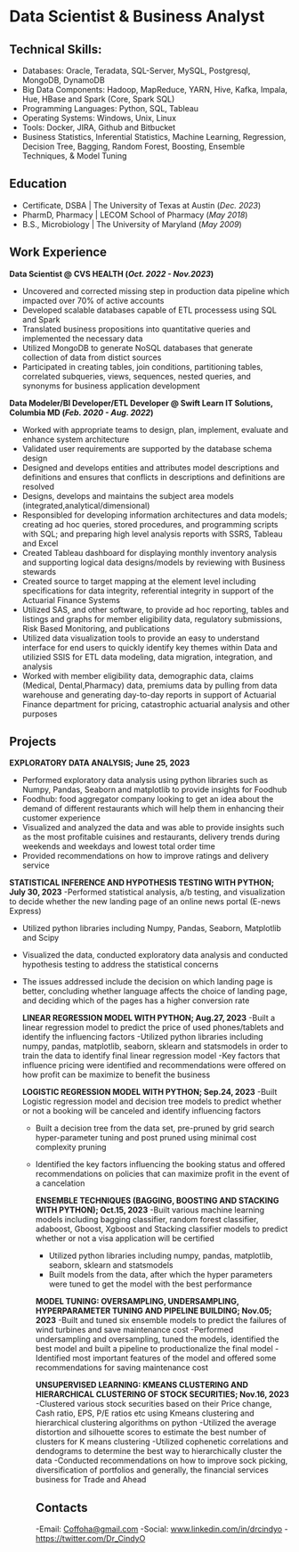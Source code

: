 # Data Scientist & Business Analyst

## Technical Skills:
- Databases: Oracle, Teradata, SQL-Server, MySQL, Postgresql, MongoDB, DynamoDB								       		
- Big Data Components: Hadoop, MapReduce, YARN, Hive, Kafka, Impala, Hue, HBase and Spark (Core, Spark SQL)			        		
- Programming Languages: Python, SQL, Tableau
- Operating Systems: Windows, Unix, Linux
- Tools: Docker, JIRA, Github and Bitbucket
- Business Statistics, Inferential Statistics, Machine Learning, Regression, Decision Tree, Bagging, Random Forest, Boosting, Ensemble Techniques, & Model Tuning

## Education
- Certificate, DSBA | The University of Texas at Austin (_Dec. 2023_)								       		
- PharmD, Pharmacy  | LECOM School of Pharmacy (_May 2018_)	 			        		
- B.S., Microbiology | The University of Maryland (_May 2009_)

## Work Experience
**Data Scientist @ CVS HEALTH (_Oct. 2022 - Nov.2023_)**
- Uncovered and corrected missing step in production data pipeline which impacted over 70% of active accounts
- Developed scalable databases capable of ETL processess using SQL and Spark
- Translated business propositions into quantitative queries and implemented the necessary data
- Utilized MongoDB to generate NoSQL databases that generate collection of data from distict sources
- Participated in creating tables, join conditions, partitioning tables, correlated subqueries, views, sequences, nested queries, and synonyms for business application development 

**Data Modeler/BI Developer/ETL Developer @ Swift Learn IT Solutions, Columbia MD (_Feb. 2020 - Aug. 2022_)**
- Worked with appropriate teams to design, plan, implement, evaluate and enhance system architecture
- Validated user requirements are supported by the database schema design
- Designed and develops entities and attributes model descriptions and definitions and ensures that conflicts in descriptions and definitions are resolved
- Designs, develops and maintains the subject area models (integrated,analytical/dimensional)
- Responsibled for developing information architectures and data models; creating ad hoc queries, stored procedures, and programming scripts with SQL; and preparing high level analysis reports with SSRS, Tableau 
   and Excel
- Created Tableau dashboard for displaying monthly inventory analysis and supporting logical data designs/models by reviewing with Business stewards
- Created source to target mapping at the element level including specifications for data integrity, referential integrity in support of the Actuarial Finance Systems
- Utilized SAS, and other software, to provide ad hoc reporting, tables and listings and graphs for member eligibility data, regulatory submissions, Risk Based Monitoring, and publications
- Utilized data visualization tools to provide an easy to understand interface for end users to quickly identify key themes within Data and utilizied SSIS for ETL data modeling, data migration, integration, and 
  analysis
- Worked with member eligibility data, demographic data, claims (Medical, Dental,Pharmacy) data, premiums data by pulling from data warehouse and generating day-to-day reports in support of Actuarial Finance 
  department for pricing, catastrophic actuarial analysis and other purposes

## Projects
**EXPLORATORY DATA ANALYSIS; June 25, 2023**
- 	Performed exploratory data analysis using python libraries such as Numpy, Pandas, Seaborn and matplotlib to provide insights for Foodhub							       		
- Foodhub: food aggregator company looking to get an idea about the demand of different restaurants which will help them in enhancing their customer experience 			        		
- Visualized and analyzed the data and was able to provide insights such as the most profitable cuisines and restaurants, delivery trends during weekends and weekdays and lowest total order time
- Provided recommendations on how to improve ratings and delivery service

**STATISTICAL INFERENCE AND HYPOTHESIS TESTING WITH PYTHON; July 30, 2023**
-Performed statistical analysis, a/b testing, and visualization to decide whether the new landing page of an online news portal (E-news Express)
- Utilized python libraries including Numpy, Pandas, Seaborn, Matplotlib and Scipy
- Visualized the data, conducted exploratory data analysis and conducted hypothesis testing to address the statistical concerns
- The issues addressed include the decision on which landing page is better, concluding whether language affects the choice of landing page, and deciding which of the pages has a higher conversion rate

  **LINEAR REGRESSION MODEL WITH PYTHON; Aug.27, 2023**
  -Built a linear regression model to predict the price of used phones/tablets and identify the influencing factors
  -Utilized python libraries including numpy, pandas, matplotlib, seaborn, sklearn and statsmodels in order to train the data to identify final linear regression model
  -Key factors that influence pricing were identified and recommendations were offered on how profit can be maximize to benefit the business

  **LOGISTIC REGRESSION MODEL WITH PYTHON; Sep.24, 2023**
  -Built Logistic regression model and decision tree models to predict whether or not a booking will be canceled and identify influencing factors
  - Built a decision tree from the data set, pre-pruned by grid search hyper-parameter tuning and post pruned using minimal cost complexity pruning
  - Identified the key factors influencing the booking status and offered recommendations on policies that can maximize profit in the event of a cancelation
 
    **ENSEMBLE TECHNIQUES (BAGGING, BOOSTING AND STACKING WITH PYTHON); Oct.15, 2023**
    -Built various machine learning models including bagging classifier, random forest classifier, adaboost, Gboost, Xgboost and Stacking classifier models to predict whether or not a visa application will be 
      certified
    - Utilized python libraries including numpy, pandas, matplotlib, seaborn, sklearn and statsmodels
    - Built models from the data, after which the hyper parameters were tuned to get the model with the best performance
   
    **MODEL TUNING: OVERSAMPLING, UNDERSAMPLING, HYPERPARAMETER TUNING AND PIPELINE BUILDING; Nov.05; 2023**
    -Built and tuned six ensemble models to predict the failures of wind turbines and save maintenance cost
    -Performed undersampling and oversampling, tuned the models, identified the best model and built a pipeline to productionalize the final model
    -Identified most important features of the model and offered some recommendations for saving maintenance cost

    **UNSUPERVISED LEARNING: KMEANS CLUSTERING AND HIERARCHICAL CLUSTERING OF STOCK SECURITIES; Nov.16, 2023**
    -Clustered various stock securities based on their Price change, Cash ratio, EPS, P/E ratios etc using Kmeans clustering and hierarchical clustering algorithms on python
    -Utilized the average distortion and silhouette scores to estimate the best number of clusters for K means clustering
    -Utilized cophenetic correlations and dendograms to determine the best way to hierarchically cluster the data
    -Conducted recommendations on how to improve sock picking, diversification of portfolios and generally, the financial services business for Trade and Ahead

    ## Contacts
    -Email: Coffoha@gmail.com
    -Social: www.linkedin.com/in/drcindyo
            -https://twitter.com/Dr_CindyO

  
